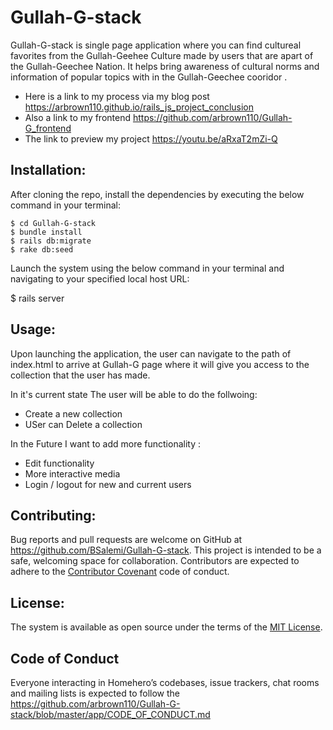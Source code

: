 # Gullah-G-stack


Gullah-G-stack is single page application where you can find cultureal favorites from the Gullah-Geehee Culture made by users that are apart of the Gullah-Geechee Nation. It helps bring awareness of cultural norms and information of popular topics with in the Gullah-Geechee cooridor .

- Here is a link to my process via my blog post https://arbrown110.github.io/rails_js_project_conclusion
- Also a link to my frontend  https://github.com/arbrown110/Gullah-G_frontend
- The link to preview my project  https://youtu.be/aRxaT2mZi-Q

## Installation:

After cloning the repo, install the dependencies by executing the below command in your terminal:
```
$ cd Gullah-G-stack
$ bundle install
$ rails db:migrate
$ rake db:seed
```
Launch the system using the below command in your terminal and navigating to your specified local host URL:

$ rails server

## Usage:

Upon launching the application, the user can navigate to the path of index.html to arrive at Gullah-G page where it will give you access to the collection that the user has made.


In it's current state The user will be able to do the follwoing:

- Create a new collection
- USer can Delete  a collection

In the Future I want to add more  functionality :

- Edit functionality
- More interactive media
- Login / logout for new and current users

## Contributing:

Bug reports and pull requests are welcome on GitHub at https://github.com/BSalemi/Gullah-G-stack. This project is intended to be a safe, welcoming space for collaboration. Contributors are expected to adhere to the [Contributor Covenant](https://www.contributor-covenant.org/) code of conduct.

## License:

The system is available as open source under the terms of the [MIT License](https://opensource.org/licenses/MIT).

## Code of Conduct

Everyone interacting in Homehero’s codebases, issue trackers, chat rooms and mailing lists is expected to follow the https://github.com/arbrown110/Gullah-G-stack/blob/master/app/CODE_OF_CONDUCT.md
